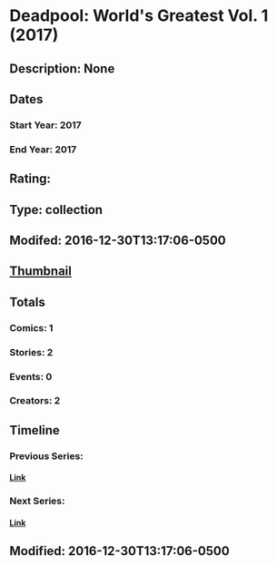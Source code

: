 # Deadpool: World's Greatest Vol. 1 (2017)
## Description: None
## Dates
### Start Year: 2017
### End Year: 2017
## Rating: 
## Type: collection
## Modifed: 2016-12-30T13:17:06-0500
## [Thumbnail](http://i.annihil.us/u/prod/marvel/i/mg/b/40/image_not_available.jpg)
## Totals
### Comics: 1
### Stories: 2
### Events: 0
### Creators: 2
## Timeline
### Previous Series: 
#### [Link]()
### Next Series: 
#### [Link]()
## Modified: 2016-12-30T13:17:06-0500